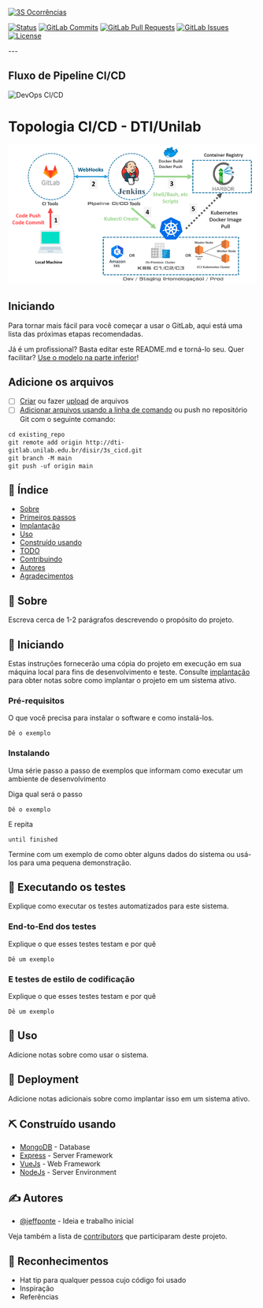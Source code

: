 <p style="text-align: center;">

[![3S Ocorrências](https://img.shields.io/badge/3S-yellow?style=for-the-badge)](https://3s.unilab.edu.br/)


[![Status](https://img.shields.io/badge/status-active-success.svg)]()
[![GitLab Commits](https://img.shields.io/badge/commits/dti-gitlab.unilab.edu.br/disir/3s_cicd/-/commits/main?ref_type=heads)](https://dti-gitlab.unilab.edu.br/disir/3s_cicd/-/commits/main?ref_type=heads)
[![GitLab Pull Requests](https://img.shields.io/badge/requests/dti-gitlab.unilab.edu.br/disir/3s_cicd/-/merge_requests)](https://dti-gitlab.unilab.edu.br/disir/3s_cicd/-/merge_requests)
[![GitLab Issues](https://img.shields.io/badge/issues/dti-gitlab.unilab.edu.br/disir/3s_cicd/-/issues)](https://dti-gitlab.unilab.edu.br/disir/3s_cicd/-/issues)
[![License](https://img.shields.io/badge/reuse-compliant-green)](/LICENSE)

</p>
---

## Fluxo de Pipeline CI/CD

![DevOps CI/CD](http://d1.awsstatic.com/product-marketing/DevOps/continuous_integration.4f4cddb8556e2b1a0ca0872ace4d5fe2f68bbc58.png)

# Topologia CI/CD - DTI/Unilab

![DevOps CI/CD](./pipeline/fluxo-topologia-pipeline-ci-cd.png)

## Iniciando

Para tornar mais fácil para você começar a usar o GitLab, aqui está uma lista das próximas etapas recomendadas.

Já é um profissional? Basta editar este README.md e torná-lo seu. Quer facilitar? [Use o modelo na parte inferior](#editing-this-readme)!

## Adicione os arquivos

- [ ] [Criar](https://docs.gitlab.com/ee/user/project/repository/web_editor.html#create-a-file) ou fazer [upload](https://docs.gitlab.com/ee/user/project/repository/web_editor.html#upload-a-file) de arquivos
- [ ] [Adicionar arquivos usando a linha de comando](https://docs.gitlab.com/ee/gitlab-basics/add-file.html#add-a-file-using-the-command-line) ou push no repositório Git com o seguinte comando:

```
cd existing_repo
git remote add origin http://dti-gitlab.unilab.edu.br/disir/3s_cicd.git
git branch -M main
git push -uf origin main
```

## 📝 Índice
- [Sobre](#about)
- [Primeiros passos](#getting_started)
- [Implantação](#implantação)
- [Uso](#uso)
- [Construído usando](#built_using)
- [TODO](../TODO.md)
- [Contribuindo](../CONTRIBUINDO.md)
- [Autores](#autores)
- [Agradecimentos](#acknowledgement)
  
## 🧐 Sobre <a name = "about"></a>

Escreva cerca de 1-2 parágrafos descrevendo o propósito do projeto.

## 🏁 Iniciando <a name = "getting_started"></a>

Estas instruções fornecerão uma cópia do projeto em execução em sua máquina local para fins de desenvolvimento e teste. Consulte [implantação](#deployment) para obter notas sobre como implantar o projeto em um sistema ativo.

### Pré-requisitos

O que você precisa para instalar o software e como instalá-los.

```
Dê o exemplo
```

### Instalando

Uma série passo a passo de exemplos que informam como executar um ambiente de desenvolvimento

Diga qual será o passo

```
Dê o exemplo
```

E repita

```
until finished
```

Termine com um exemplo de como obter alguns dados do sistema ou usá-los para uma pequena demonstração.

## 🔧 Executando os testes <a name = "tests"></a>

Explique como executar os testes automatizados para este sistema.

### End-to-End dos testes

Explique o que esses testes testam e por quê

```
Dê um exemplo
```

### E testes de estilo de codificação

Explique o que esses testes testam e por quê

```
Dê um exemplo
```

## 🎈 Uso <a name="usage"></a>

Adicione notas sobre como usar o sistema.

## 🚀 Deployment <a name = "deployment"></a>

Adicione notas adicionais sobre como implantar isso em um sistema ativo.

## ⛏️ Construído usando <a name = "built_using"></a>

- [MongoDB](https://www.mongodb.com/) - Database
- [Express](https://expressjs.com/) - Server Framework
- [VueJs](https://vuejs.org/) - Web Framework
- [NodeJs](https://nodejs.org/en/) - Server Environment

## ✍️ Autores <a name = "authors"></a>

- [@jeffponte](https://dti-gitlab.unilab.edu.br/disir/3s) - Ideia e trabalho inicial

Veja também a lista de [contributors](https://dti-gitlab.unilab.edu.br/disir/3s/The-Documentation-Compendium/contributors) que participaram deste projeto.

## 🎉 Reconhecimentos <a name = "acknowledgement"></a>

- Hat tip para qualquer pessoa cujo código foi usado
- Inspiração
- Referências